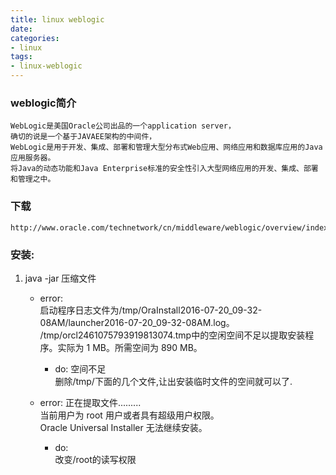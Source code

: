 ```yaml
---
title: linux weblogic
date:
categories:
- linux
tags:
- linux-weblogic
---
```


### weblogic简介  
	WebLogic是美国Oracle公司出品的一个application server，  
	确切的说是一个基于JAVAEE架构的中间件，  
	WebLogic是用于开发、集成、部署和管理大型分布式Web应用、网络应用和数据库应用的Java应用服务器。   
	将Java的动态功能和Java Enterprise标准的安全性引入大型网络应用的开发、集成、部署和管理之中。  

### 下载   
	http://www.oracle.com/technetwork/cn/middleware/weblogic/overview/index.html


### 安装:
1. java -jar 压缩文件  
	- error:  
		启动程序日志文件为/tmp/OraInstall2016-07-20_09-32-08AM/launcher2016-07-20_09-32-08AM.log。
		/tmp/orcl2461075793919813074.tmp中的空闲空间不足以提取安装程序。实际为 1 MB。所需空间为 890 MB。
		- do: 
			空间不足  
			删除/tmp/下面的几个文件,让出安装临时文件的空间就可以了.  
	
	- error:
		正在提取文件.........  
		当前用户为 root 用户或者具有超级用户权限。  
		Oracle Universal Installer 无法继续安装。  
		- do:  
			改变/root的读写权限
	
